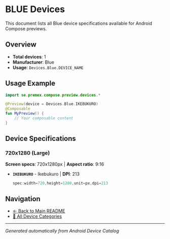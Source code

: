 # BLUE Devices

This document lists all Blue device specifications available for Android Compose previews.

## Overview

- **Total devices**: 1
- **Manufacturer**: Blue
- **Usage**: `Devices.Blue.DEVICE_NAME`

## Usage Example

```kotlin
import se.premex.compose.preview.devices.*

@Preview(device = Devices.Blue.IKEBUKURO)
@Composable
fun MyPreview() {
    // Your composable content
}
```

## Device Specifications

### 720x1280 (Large)

**Screen specs**: 720x1280px | **Aspect ratio**: 9:16

- **`IKEBUKURO`** - Ikebukuro | **DPI**: 213
  ```kotlin
  spec:width=720,height=1280,unit=px,dpi=213
  ```

## Navigation

- [← Back to Main README](../../README.md)
- [📱 All Device Categories](../README.md)

---
*Generated automatically from Android Device Catalog*
